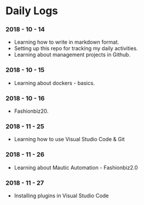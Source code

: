 # Daily Logs

### 2018 - 10 - 14

* Learning how to write in markdown format.
* Setting up this repo for tracking my daily activities.
* Learning about management projects in Github.

### 2018 - 10 - 15

* Learning about dockers - basics.

### 2018 - 10 - 16

* Fashionbiz20.

### 2018 - 11 - 25

* Learning how to use Visual Studio Code & Git

### 2018 - 11 - 26

* Learning about Mautic Automation - Fashionbiz2.0

### 2018 - 11 - 27

* Installing plugins in Visual Studio Code
